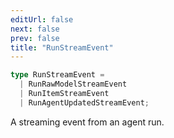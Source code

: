 ```yaml
---
editUrl: false
next: false
prev: false
title: "RunStreamEvent"
---
```


```ts
type RunStreamEvent = 
  | RunRawModelStreamEvent
  | RunItemStreamEvent
  | RunAgentUpdatedStreamEvent;
```

A streaming event from an agent run.
